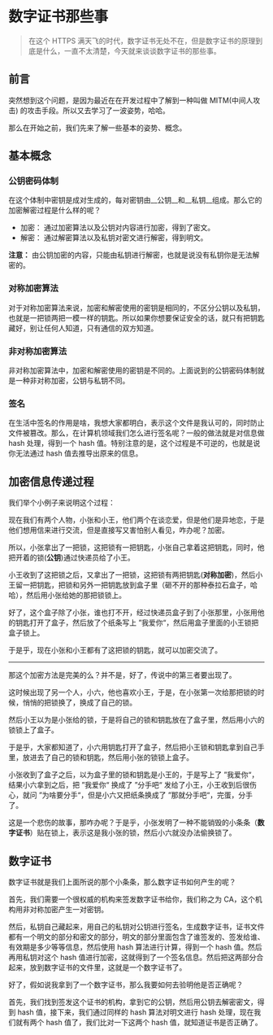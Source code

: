 # 数字证书那些事

> 在这个 HTTPS 满天飞的时代，数字证书无处不在，但是数字证书的原理到底是什么，一直不太清楚，今天就来谈谈数字证书的那些事。

## 前言

突然想到这个问题，是因为最近在在开发过程中了解到一种叫做 MITM(中间人攻击) 的攻击手段。所以又去学习了一波姿势，哈哈。

那么在开始之前，我们先来了解一些基本的姿势、概念。

## 基本概念

### 公钥密码体制

在这个体制中密钥是成对生成的，每对密钥由__公钥__和__私钥__组成。那么它的加密解密过程是什么样的呢？

- 加密： 通过加密算法以及公钥对内容进行加密，得到了密文。
- 解密： 通过解密算法以及私钥对密文进行解密，得到明文。

__注意：__ 由公钥加密的内容，只能由私钥进行解密，也就是说没有私钥你是无法解密的。

### 对称加密算法

对于对称加密算法来说，加密和解密使用的密钥是相同的，不区分公钥以及私钥，也就是一把锁两把一模一样的钥匙。所以如果你想要保证安全的话，就只有把钥匙藏好，别让任何人知道，只有通信的双方知道。

### 非对称加密算法

非对称加密算法中，加密和解密使用的密钥是不同的。上面说到的公钥密码体制就是一种非对称加密，公钥与私钥不同。

### 签名

在生活中签名的作用是啥，我想大家都明白，表示这个文件是我认可的，同时防止文件被篡改。那么，在计算机领域我们怎么进行签名呢？一般的做法就是对信息做 hash 处理，得到一个 hash 值。特别注意的是，这个过程是不可逆的，也就是说你无法通过 hash 值去推导出原来的信息。

## 加密信息传递过程

我们举个小例子来说明这个过程：

现在我们有两个人物，小张和小王，他们两个在谈恋爱，但是他们是异地恋，于是他们想用信来进行交流，但是直接写又害怕别人看见，咋办呢？加密。

所以，小张拿出了一把锁，这把锁有一把钥匙，小张自己拿着这把钥匙，同时，他把开着的锁(__公钥__)通过快递员给了小王。

小王收到了这把锁之后，又拿出了一把锁，这把锁有两把钥匙(__对称加密__)，然后小王留一把钥匙，把锁和另外一把钥匙放到盒子里（砸不开的那种泰拉石盒子，哈哈），然后用小张给她的那把锁锁上。

好了，这个盒子除了小张，谁也打不开，经过快递员盒子到了小张那里，小张用他的钥匙打开了盒子，然后放了个纸条写上 ”我爱你“，然后用盒子里面的小王锁把盒子锁上。

于是乎，现在小张和小王都有了这把锁的钥匙，就可以加密交流了。

---

那这个加密方法是完美的么？并不是，好了，传说中的第三者要出现了。

这时候出现了另一个人，小六，他也喜欢小王，于是，在小张第一次给那把锁的时候，悄悄的把锁换了，换成了自己的锁。

然后小王以为是小张给的锁，于是将自己的锁和钥匙放在了盒子里，然后用小六的锁锁上了盒子。

于是乎，大家都知道了，小六用钥匙打开了盒子，然后把小王锁和钥匙拿到自己手里，放进去了自己的锁和钥匙，然后用小张的锁锁上盒子。

小张收到了盒子之后，以为盒子里的锁和钥匙是小王的，于是写上了 ”我爱你“，结果小六拿到之后，把 ”我爱你“ 换成了 ”分手吧“ 发给了小王，小王收到后很伤心，就问 ”为啥要分手“，但是小六又把纸条换成了 ”那就分手吧“，完蛋，分手了。

这是一个悲伤的故事，那咋办呢？于是乎，小张发明了一种不能销毁的小条条（__数字证书__）贴在锁上，表示这是我小张的锁，然后小六就没办法偷换锁了。

## 数字证书

数字证书就是我们上面所说的那个小条条，那么数字证书如何产生的呢？

首先，我们需要一个很权威的机构来签发数字证书给你，我们称之为 CA，这个机构用非对称加密产生一对密钥。

然后，私钥自己藏起来，用自己的私钥对公钥进行签名，生成数字证书，证书文件都有一个明文的部分和密文的部分，明文的部分里面包含了谁签发的、签发给谁、有效期是多少等等信息，然后使用 hash 算法进行计算，得到一个 hash 值。然后再用私钥对这个 hash 值进行加密，这就得到了一个签名信息。然后把这两部分合起来，放到数字证书的文件里，这就是一个数字证书了。

好了，假如说我拿到了一个数字证书，那么我要如何去验明他是否正确呢？

首先，我们找到签发这个证书的机构，拿到它的公钥，然后用公钥去解密密文，得到 hash 值，接下来，我们通过同样的 hash 算法对明文进行 hash 处理，现在我们就有两个 hash 值了，我们比对一下这两个 hash 值，就知道证书是否正确了。
